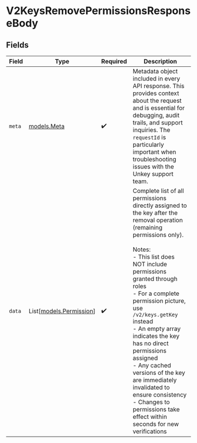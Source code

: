 # V2KeysRemovePermissionsResponseBody


## Fields

| Field                                                                                                                                                                                                                                                                                                                                                                                                                                                                                                | Type                                                                                                                                                                                                                                                                                                                                                                                                                                                                                                 | Required                                                                                                                                                                                                                                                                                                                                                                                                                                                                                             | Description                                                                                                                                                                                                                                                                                                                                                                                                                                                                                          |
| ---------------------------------------------------------------------------------------------------------------------------------------------------------------------------------------------------------------------------------------------------------------------------------------------------------------------------------------------------------------------------------------------------------------------------------------------------------------------------------------------------- | ---------------------------------------------------------------------------------------------------------------------------------------------------------------------------------------------------------------------------------------------------------------------------------------------------------------------------------------------------------------------------------------------------------------------------------------------------------------------------------------------------- | ---------------------------------------------------------------------------------------------------------------------------------------------------------------------------------------------------------------------------------------------------------------------------------------------------------------------------------------------------------------------------------------------------------------------------------------------------------------------------------------------------- | ---------------------------------------------------------------------------------------------------------------------------------------------------------------------------------------------------------------------------------------------------------------------------------------------------------------------------------------------------------------------------------------------------------------------------------------------------------------------------------------------------- |
| `meta`                                                                                                                                                                                                                                                                                                                                                                                                                                                                                               | [models.Meta](../models/meta.md)                                                                                                                                                                                                                                                                                                                                                                                                                                                                     | :heavy_check_mark:                                                                                                                                                                                                                                                                                                                                                                                                                                                                                   | Metadata object included in every API response. This provides context about the request and is essential for debugging, audit trails, and support inquiries. The `requestId` is particularly important when troubleshooting issues with the Unkey support team.                                                                                                                                                                                                                                      |
| `data`                                                                                                                                                                                                                                                                                                                                                                                                                                                                                               | List[[models.Permission](../models/permission.md)]                                                                                                                                                                                                                                                                                                                                                                                                                                                   | :heavy_check_mark:                                                                                                                                                                                                                                                                                                                                                                                                                                                                                   | Complete list of all permissions directly assigned to the key after the removal operation (remaining permissions only).<br/><br/>Notes:<br/>- This list does NOT include permissions granted through roles<br/>- For a complete permission picture, use `/v2/keys.getKey` instead<br/>- An empty array indicates the key has no direct permissions assigned<br/>- Any cached versions of the key are immediately invalidated to ensure consistency<br/>- Changes to permissions take effect within seconds for new verifications |